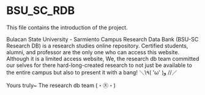 # BSU_SC_RDB

This file contains the introduction of the project.


Bulacan State University - Sarmiento Campus Research Data Bank (BSU-SC Research DB) is a research studies online repository. Certified students, alumni, and professor are the only one who can access this website. Although it is a limited access website, We, the research db team committed our selves for there hard-long-created research to not just be available to the entire campus but also to present it with a bang! ＼\٩( 'ω' )و //／

Yours truly~
The research db team (・㉨・)